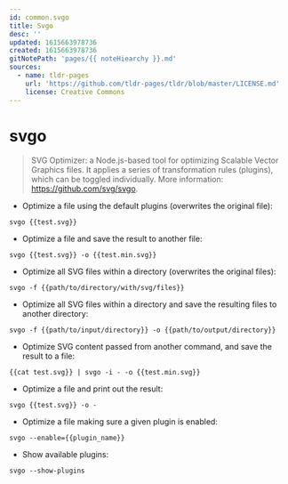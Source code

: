 ```yaml
---
id: common.svgo
title: Svgo
desc: ''
updated: 1615663978736
created: 1615663978736
gitNotePath: 'pages/{{ noteHiearchy }}.md'
sources:
  - name: tldr-pages
    url: 'https://github.com/tldr-pages/tldr/blob/master/LICENSE.md'
    license: Creative Commons
---
```

# svgo

> SVG Optimizer: a Node.js-based tool for optimizing Scalable Vector Graphics files.
> It applies a series of transformation rules (plugins), which can be toggled individually.
> More information: <https://github.com/svg/svgo>.

- Optimize a file using the default plugins (overwrites the original file):

`svgo {{test.svg}}`

- Optimize a file and save the result to another file:

`svgo {{test.svg}} -o {{test.min.svg}}`

- Optimize all SVG files within a directory (overwrites the original files):

`svgo -f {{path/to/directory/with/svg/files}}`

- Optimize all SVG files within a directory and save the resulting files to another directory:

`svgo -f {{path/to/input/directory}} -o {{path/to/output/directory}}`

- Optimize SVG content passed from another command, and save the result to a file:

`{{cat test.svg}} | svgo -i - -o {{test.min.svg}}`

- Optimize a file and print out the result:

`svgo {{test.svg}} -o -`

- Optimize a file making sure a given plugin is enabled:

`svgo --enable={{plugin_name}}`

- Show available plugins:

`svgo --show-plugins`

